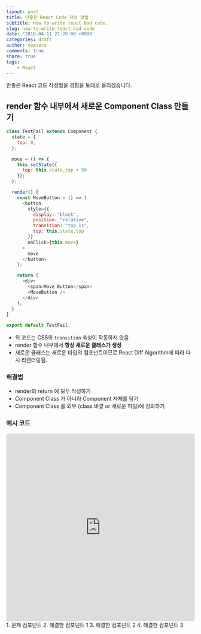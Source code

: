 ```yaml
---
layout: post
title: 안좋은 React Code 작성 방법
subtitle: How to write react bad code.
slug: how-to-write-react-bad-code
date: '2018-04-11 21:20:00 +0900'
categories: draft
author: vomvoru
comments: true
share: true
tags:
    - React
---
```


안좋은 React 코드 작성법을 경험을 토대로 올리겠습니다.


## render 함수 내부에서 새로운 Component Class 만들기

```js
class TestFail extends Component {
  state = {
    top: 0,
  };

  move = () => {
    this.setState({
      top: this.state.top + 50
    });
  };

  render() {
    const MoveButton = () => (
      <button
        style={{
          display: "block",
          position: "relative",
          transition: "top 1s",
          top: this.state.top
        }}
        onClick={this.move}
      >
        move
      </button>
    );

    return (
      <div>
        <span>Move Button</span>
        <MoveButton />
      </div>
    );
  }
}

export default TestFail;
```

- 위 코드는 CSS의 `transition` 속성이 작동하지 않음
- render 함수 내부에서 **항상 새로운 클래스가 생성**
- 새로운 클래스는 새로운 타입의 컴포넌트이므로 React Diff Algorithm에 따라 다시 리랜더링됨.


### 해결법
- render의 return 에 모두 작성하기
- Component Class 가 아니라 Component 자체를 담기
- Component Class 를 외부 (class 바깥 or 새로운 파일)에 정의하기

### 예시 코드
<iframe src="https://codesandbox.io/embed/p57m3kwl7" style="width:100%; height:500px; border:0; border-radius: 4px; overflow:hidden;" sandbox="allow-modals allow-forms allow-popups allow-scripts allow-same-origin"></iframe>
1. 문제 컴포넌트
2. 해결한 컴포넌트 1
3. 해결한 컴포넌트 2
4. 해결한 컴포넌트 3
